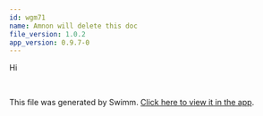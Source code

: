 ```yaml
---
id: wgm71
name: Amnon will delete this doc
file_version: 1.0.2
app_version: 0.9.7-0
---
```


Hi

<br/>

This file was generated by Swimm. [Click here to view it in the app](https://swimm-web-app.web.app/repos/Z2l0aHViJTNBJTNBdGVzdC1naXRodWItYXBwJTNBJTNBc3dpbW1pbw==/docs/wgm71).